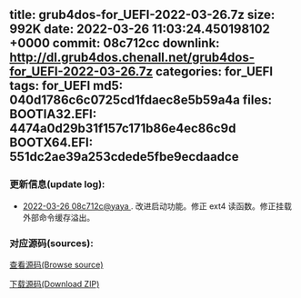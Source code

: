 title: grub4dos-for_UEFI-2022-03-26.7z
size: 992K
date: 2022-03-26 11:03:24.450198102 +0000
commit: 08c712cc
downlink: http://dl.grub4dos.chenall.net/grub4dos-for_UEFI-2022-03-26.7z
categories: for_UEFI
tags: for_UEFI
md5: 040d1786c6c0725cd1fdaec8e5b59a4a
files:
  BOOTIA32.EFI: 4474a0d29b31f157c171b86e4ec86c9d
  BOOTX64.EFI: 551dc2ae39a253cdede5fbe9ecdaadce
---

### 更新信息(update log):
  * [2022-03-26 08c712c@yaya ](https://github.com/chenall/grub4dos/commit/08c712cca6cd50145d6e6242757ea078fc991063)     ﻿. 改进启动功能。修正 ext4 读函数。修正挂载外部命令缓存溢出。


### 对应源码(sources):
  [查看源码(Browse source)](https://github.com/chenall/grub4dos/tree/08c712cca6cd50145d6e6242757ea078fc991063)

  [下载源码(Download ZIP)](https://github.com/chenall/grub4dos/archive/08c712cca6cd50145d6e6242757ea078fc991063.zip)
